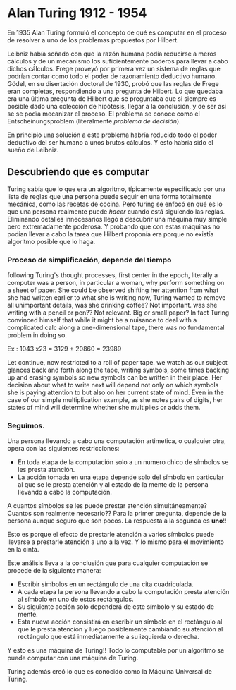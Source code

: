# Alan Turing 1912 - 1954

En 1935 Alan Turing formuló el concepto de qué es computar en el proceso de resolver
a uno de los problemas propuestos por Hilbert.

Leibniz había soñado con que la razón humana podía reducirse
a meros cálculos y de un mecanismo los suficientemente poderos para
llevar a cabo dichos cálculos. Frege proveyó por primera vez un sistema
de reglas que podrían contar como todo el poder de razonamiento 
deductivo humano. Gödel, en su disertación doctoral de 1930, probó
que las reglas de Frege eran completas, respondiendo a una pregunta
de Hilbert. Lo que quedaba era una última pregunta de Hilbert que
se preguntaba que si siempre es posible dado una colección
de hipótesis, llegar a la conclusión, y de ser así se se podía
mecanizar el proceso. El problema se conoce como el 
Entscheinungsproblem (literalmente *problema de decisión*). 

En principio una solución a este problema habría reducido
todo el poder deductivo del ser humano a unos brutos cálculos.
Y esto habría sido el sueño de Leibniz.

## Descubriendo que es computar

Turing sabía que lo que era un algoritmo, típicamente especificado
por una lista de reglas que una persona puede seguir en una forma
totalmente mecánica, como las recetas de cocina. Pero turing
se enfocó en qué es lo que una persona realmente puede *hacer*
cuando está siguiendo las reglas. Eliminando detalles innecesarios
llegó a descubrir una máquina muy simple pero extremadamente poderosa.
Y probando que con estas máquinas no podían llevar a cabo la tarea
que Hilbert proponía era porque no existía algoritmo posible que
lo haga.

### Proceso de simplificación, depende del tiempo

following Turing's thought processes, first center in the epoch,
literally a computer was a person, in particular a woman, why perform
something on a sheet of paper. She could be observed shifting her
attention from what she had written earlier to what she is writing
now, Turing wanted to remove all unimportant details, was she drinking
coffee? Not important. was she writing with a pencil or pen?? Not
relevant. Big or small paper? In fact Turing convinced himself that
while it might be a nuisance to deal with a complicated calc along a
one-dimensional tape, there was no fundamental problem in doing so.

Ex : 1043 x23 = 3129 + 20860 = 23989

Let continue, now restricted to a roll of paper tape. we watch as our
subject glances back and forth along the tape, writing symbols, some
times backing up and erasing symbols so new symbols can be written in
their place. Her decision about what to write next will depend not
only on which symbols she is paying attention to but also on her
current state of mind. Even in the case of our simple multiplication
example, as she notes pairs of digits, her states of mind will
determine whether she multiplies or adds them.

### Seguimos.

Una persona llevando a cabo una computación artimetica, o cualquier otra,
opera con las siguientes restricciones:

* En toda etapa de la computación solo a un numero chico de símbolos
se les presta atención.
* La acción tomada en una etapa depende solo del símbolo en particular
al que se le presta atención y al estado de la mente de la persona
llevando a cabo la computación.

A cuantos símbolos se les puede prestar atención simultáneamente?
Cuantos son realmente necesario??
Para la primer pregunta, depende de la persona aunque seguro que son pocos.
La respuesta a la segunda es **uno**!!

Esto es porque el efecto de prestarle atención a varios símbolos
puede llevarse a prestarle atención a uno a la vez. Y lo mismo para
el movimiento en la cinta.

Este análisis lleva a la conclusión que para cualquier computación
se procede de la siguiente manera:
* Escribir símbolos en un rectángulo de una cita cuadriculada.
* A cada etapa la persona llevando a cabo la computación presta atención
al símbolo en uno de estos rectángulos.
* Su siguiente acción solo dependerá de este símbolo y su
estado de mente.
* Esta nueva acción consistirá en escribir un símbolo
en el rectángulo al que le presta atención y luego posiblemente
cambiando su atención al rectángulo que está inmediatamente a su
izquierda o derecha.

Y esto es una máquina de Turing!! Todo lo computable por un algoritmo
se puede computar con una máquina de Turing.

Turing además creó lo que es conocido como la Máquina Universal de Turing.
